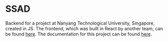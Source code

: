 # SSAD
Backend for a project at Nanyang Technological University, Singapore, created in JS. The frontend, which was built in React by another team, can be found [here](https://github.com/harditsingh/SSAD/tree/master/Front%20End). The documentation for this project can be found [here](https://github.com/harditsingh/SSAD/blob/master/Documentation.pdf).
